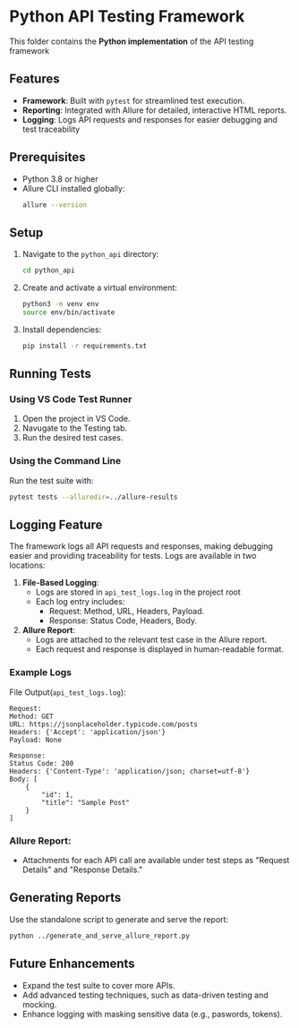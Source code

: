 # Python API Testing Framework

This folder contains the **Python implementation** of the API testing framework

## Features
- **Framework**: Built with `pytest` for streamlined test execution.
- **Reporting**: Integrated with Allure for detailed, interactive HTML reports.
- **Logging**: Logs API requests and responses for easier debugging and test traceability

## Prerequisites
- Python 3.8 or higher
- Allure CLI installed globally:
    ```bash
    allure --version
    ```

## Setup
1. Navigate to the `python_api` directory:
    ```bash
    cd python_api
    ```
2. Create and activate a virtual environment:
    ```bash
    python3 -m venv env
    source env/bin/activate
    ```
3. Install dependencies:
    ```bash
    pip install -r requirements.txt
    ```

## Running Tests
### Using VS Code Test Runner
1. Open the project in VS Code.
2. Navugate to the Testing tab.
3. Run the desired test cases.

### **Using the Command Line**
Run the test suite with:
```bash
pytest tests --alluredir=../allure-results
```

## Logging Feature
The framework logs all API requests and responses, making debugging easier and providing traceability for tests. Logs are available in two locations:

1. **File-Based Logging**:
    - Logs are stored in `api_test_logs.log` in the project root
    - Each log entry includes:
        - Request: Method, URL, Headers, Payload.
        - Response: Status Code, Headers, Body.
2. **Allure Report**:
    - Logs are attached to the relevant test case in the Allure report.
    - Each request and response is displayed in human-readable format.

### Example Logs
File Output(`api_test_logs.log`):
```plaintext
Request:
Method: GET
URL: https://jsonplaceholder.typicode.com/posts
Headers: {'Accept': 'application/json'}
Payload: None

Response:
Status Code: 200
Headers: {'Content-Type': 'application/json; charset=utf-8'}
Body: [
    {
        "id": 1,
        "title": "Sample Post"
    }
]
```
### Allure Report:
- Attachments for each API call are available under test steps as "Request Details" and "Response Details."

## Generating Reports
Use the standalone script to generate and serve the report:
```bash
python ../generate_and_serve_allure_report.py
```
## Future Enhancements
- Expand the test suite to cover more APIs.
- Add advanced testing techniques, such as data-driven testing and mocking.
- Enhance logging with masking sensitive data (e.g., paswords, tokens).